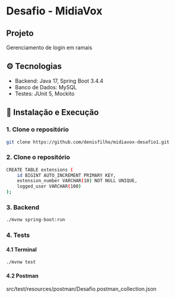 # Desafio - MidiaVox

## Projeto
Gerenciamento de login em ramais

## ⚙️ Tecnologias

- Backend: Java 17, Spring Boot 3.4.4
- Banco de Dados: MySQL
- Testes: JUnit 5, Mockito

## 🏁 Instalação e Execução

### 1. Clone o repositório

```bash
git clone https://github.com/denisfilho/midiavox-desafio1.git
```

### 2. Clone o repositório
```bash
CREATE TABLE extensions (
    id BIGINT AUTO_INCREMENT PRIMARY KEY,
    extension_number VARCHAR(10) NOT NULL UNIQUE,
    logged_user VARCHAR(100)
);
```

### 3. Backend
```bash
./mvnw spring-boot:run
```

### 4. Tests

#### 4.1 Terminal
```bash
./mvnw test
```

#### 4.2 Postman
src/test/resources/postman/Desafio.postman_collection.json
